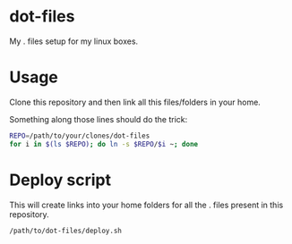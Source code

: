# dot-files

My . files setup for my linux boxes.

# Usage

Clone this repository and then link all this files/folders in your home.

Something along those lines should do the trick:

```sh
REPO=/path/to/your/clones/dot-files
for i in $(ls $REPO); do ln -s $REPO/$i ~; done
```

# Deploy script

This will create links into your home folders for all the . files present in this repository.

```sh
/path/to/dot-files/deploy.sh
```
